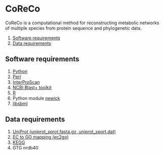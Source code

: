 # CoReCo

CoReCo is a computational method for reconstructing metabolic networks of multiple species from protein sequence and phylogenetic data.

1. [Software requirements](#software-requirements)
2. [Data requirements](#data-requirements)

## Software requirements

1. [Python](http://www.python.org/getit/)
2. [Perl](www.perl.org)
3. [InterProScan](ftp://ftp.ebi.ac.uk/pub/databases/interpro/iprscan)
4. [NCBI Blast+ toolkit](ftp://ftp.ncbi.nlm.nih.gov/blast/executables/blast+/LATEST/)
5. [R](http://www.r-project.org/)
6. Python module [newick](http://users-birc.au.dk/mailund/newick.html)
7. [libsbml](http://sourceforge.net/projects/sbml/files/libsbml/5.7.0/stable/)

## Data requirements

1. [UniProt (uniprot_sprot.fasta.gz, uniprot_sport.dat)](ftp://ftp.uniprot.org/pub/databases/uniprot/knowledgebase)
2. [EC to GO mapping (ec2go)](http//www.geneontology.org/external2go/ec2go)
3. [KEGG](http://www.kegg.jp/kegg/download)
4. GTG nrdb40
